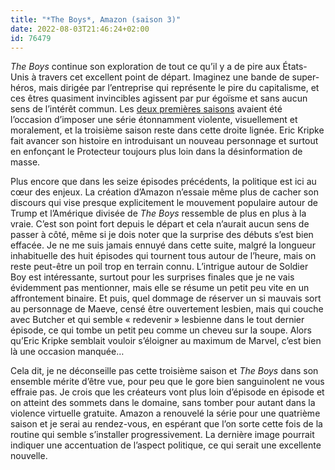 ```yaml
---
title: "*The Boys*, Amazon (saison 3)"
date: 2022-08-03T21:46:24+02:00
id: 76479 
---
```


*The Boys* continue son exploration de tout ce qu’il y a de pire aux États-Unis à travers cet excellent point de départ. Imaginez une bande de super-héros, mais dirigée par l’entreprise qui représente le pire du capitalisme, et ces êtres quasiment invincibles agissent par pur égoïsme et sans aucun sens de l’intérêt commun. Les [deux premières saisons](https://voiretmanger.fr/boys-kripke-prime-video/) avaient été l’occasion d’imposer une série étonnamment violente, visuellement et moralement, et la troisième saison reste dans cette droite lignée. Eric Kripke fait avancer son histoire en introduisant un nouveau personnage et surtout en enfonçant le Protecteur toujours plus loin dans la désinformation de masse.

Plus encore que dans les seize épisodes précédents, la politique est ici au cœur des enjeux. La création d’Amazon n’essaie même plus de cacher son discours qui vise presque explicitement le mouvement populaire autour de Trump et l’Amérique divisée de *The Boys* ressemble de plus en plus à la vraie. C’est son point fort depuis le départ et cela n’aurait aucun sens de passer à côté, même si je dois noter que la surprise des débuts s’est bien effacée. Je ne me suis jamais ennuyé dans cette suite, malgré la longueur inhabituelle des huit épisodes qui tournent tous autour de l’heure, mais on reste peut-être un poil trop en terrain connu. L’intrigue autour de Soldier Boy est intéressante, surtout pour les surprises finales que je ne vais évidemment pas mentionner, mais elle se résume un petit peu vite en un affrontement binaire. Et puis, quel dommage de réserver un si mauvais sort au personnage de Maeve, censé être ouvertement lesbien, mais qui couche avec Butcher et qui semble « redevenir » lesbienne dans le tout dernier épisode, ce qui tombe un petit peu comme un cheveu sur la soupe. Alors qu’Eric Kripke semblait vouloir s’éloigner au maximum de Marvel, c’est bien là une occasion manquée…

Cela dit, je ne déconseille pas cette troisième saison et *The Boys* dans son ensemble mérite d’être vue, pour peu que le gore bien sanguinolent ne vous effraie pas. Je crois que les créateurs vont plus loin d’épisode en épisode et on atteint des sommets dans le domaine, sans tomber pour autant dans la violence virtuelle gratuite. Amazon a renouvelé la série pour une quatrième saison et je serai au rendez-vous, en espérant que l’on sorte cette fois de la routine qui semble s’installer progressivement. La dernière image pourrait indiquer une accentuation de l’aspect politique, ce qui serait une excellente nouvelle. 

